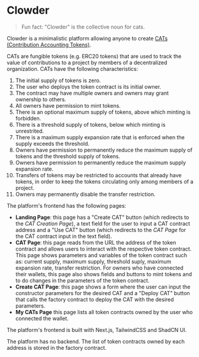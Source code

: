 # Clowder

> Fun fact: "Clowder" is the collective noun for cats.

Clowder is a minimalistic platform allowing anyone to create [CATs (Contribution Accounting Tokens)](https://docs.stability.nexus/about-us/the-stable-order/cats).

CATs are fungible tokens (e.g. ERC20 tokens) that are used to track the value of contributions to a project by members of a decentralized organization. CATs have the following characteristics:

1. The initial supply of tokens is zero. 
2. The user who deploys the token contract is its initial owner.
3. The contract may have multiple owners and owners may grant ownership to others.
4. All owners have permission to mint tokens.
5. There is an optional maximum supply of tokens, above which minting is forbidden.
6. There is a threshold supply of tokens, below which minting is unrestrited.
7. There is a maximum supply expansion rate that is enforced when the supply exceeds the threshold.
8. Owners have permission to permanently reduce the maximum supply of tokens and the threshold supply of tokens.
9. Owners have permission to permanently reduce the maximum supply expansion rate.
10. Transfers of tokens may be restricted to accounts that already have tokens, in order to keep the tokens circulating only among members of a project.
11. Owners may permanently disable the transfer restriction.


The platform's frontend has the following pages:

* **Landing Page**: this page has a "Create CAT" button (which redirects to the *CAT Creation Page*), a text field for the user to input a CAT contract address and a "Use CAT" button (which redirects to the *CAT Page* for the CAT contract input in the text field).
* **CAT Page**: this page reads from the URL the address of the token contract and allows users to interact with the respective token contract. This page shows parameters and variables of the token contract such as: current supply, maximum supply, threshold suply, maximum expansion rate, transfer restriction. For owners who have connected their wallets, this page also shows fields and buttons to mint tokens and to do changes in the parameters of the token contract.
* **Create CAT Page**: this page shows a form where the user can input the constructor parameters for the desired CAT and a "Deploy CAT" button that calls the factory contract to deploy the CAT with the desired parameters.
* **My CATs Page** this page lists all token contracts owned by the user who connected the wallet.

The platform's frontend is built with Next.js, TailwindCSS and ShadCN UI.

The platform has no backend. The list of token contracts owned by each address is stored in the factory contract.
